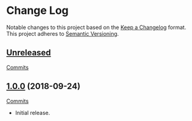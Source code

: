 # Change Log

Notable changes to this project based on the [Keep a Changelog](https://keepachangelog.com) format.
This project adheres to [Semantic Versioning](https://semver.org).


## [Unreleased](https://github.com/thebigmunch/flake8-import-order-tbm/tree/master)

[Commits](https://github.com/thebigmunch/flake8-import-order-tbm/compare/1.0.0...master)



## [1.0.0](https://github.com/thebigmunch/flake8-import-order-tbm/releases/tag/1.0.0) (2018-09-24)

[Commits](https://github.com/thebigmunch/flake8-import-order-tbm/commit/9093bbb74ce308c372ec629fc80d4457a39965cf)

* Initial release.
